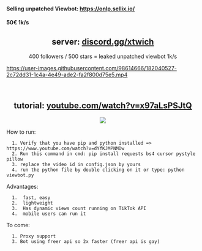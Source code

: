 #### Selling unpatched Viewbot: https://onlp.sellix.io/
#### 50€ 1k/s


<h2 align="center">server: <a href="https://discord.gg/xtwitch">discord.gg/xtwich</a></h2>

<p align="center">
400 followers / 500 stars = leaked unpatched viewbot 1k/s
</p>

 
https://user-images.githubusercontent.com/98614666/182040527-2c72dd31-1c4a-4e49-ade2-fa2f800d75e5.mp4

&emsp;

<h2 align="center">tutorial: <a href="https://www.youtube.com/watch?v=x97aLsPSJtQ">youtube.com/watch?v=x97aLsPSJtQ</a></h2>

<!--
<p align="center">
<del>100 stars = captcha solver</del>
</p><p align="center">
<del>170 stars = open source solver</del>
</p><p align="center">
200 stars = viewbot in golang + proxy support + bot multiple videos same time (SOON, on vacation rn so can't release)
</p><p align="center">
250 stars = viewbot using freer api (2x faster)
</p><p align="center">
500 stars = unpatched viewbot using real tiktok api
</p>
-->

<!--

<p align="center"> 
<img src="https://global.tiktokworld21.com/images/TT_Logo.png"></img>
</p>

-->

<p align="center"> 
<img src="https://cdn.discordapp.com/attachments/979095432682676264/996481048605106186/unknown.png"></img>
</p>

How to run:
```
  1. Verify that you have pip and python installed => https://www.youtube.com/watch?v=dYfKJMPNMDw
  2. Run this command in cmd: pip install requests bs4 cursor pystyle pillow
  3. replace the video id in config.json by yours
  4. run the python file by double clicking on it or type: python viewbot.py
```

Advantages:
```
  1.  fast, easy
  2.  lightweight
  3.  Has dynamic views count running on TikTok API
  4.  mobile users can run it
```
To come:
```
  1. Proxy support
  3. Bot using freer api so 2x faster (freer api is gay)
```
